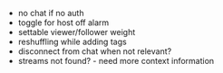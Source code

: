 - no chat if no auth
- toggle for host off alarm
- settable viewer/follower weight
- reshuffling while adding tags
- disconnect from chat when not relevant?
- streams not found? - need more context information
